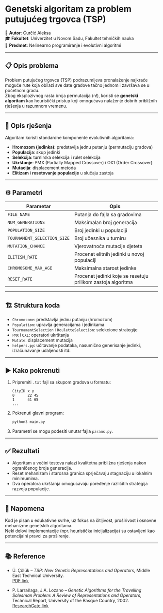 # Genetski algoritam za problem putujućeg trgovca (TSP)

📌 **Autor**: Ćurčić Aleksa  
🎓 **Fakultet**: Univerzitet u Novom Sadu, Fakultet tehničkih nauka  
📁 **Predmet**: Nelinearno programiranje i evolutivni algoritmi  

---

## 📋 Opis problema

Problem putujućeg trgovca (TSP) podrazumijeva pronalaženje najkraće moguće rute koja obilazi sve date gradove tačno jednom i završava se u početnom gradu.  
Zbog eksplozivnog rasta broja permutacija (n!), koristi se **genetski algoritam** kao heuristički pristup koji omogućava nalaženje dobrih približnih rješenja u razumnom vremenu.

---

## 🧠 Opis rješenja

Algoritam koristi standardne komponente evolutivnih algoritama:

- **Hromozom (jedinka)**: predstavlja jednu putanju (permutaciju gradova)
- **Populacija**: skup jedinki
- **Selekcija**: turnirska selekcija i rulet selekcija
- **Ukrštanje**: PMX (Partially Mapped Crossover) i OX1 (Order Crossover)
- **Mutacija**: displacement metoda
- **Elitizam** i **resetovanje populacije** u slučaju zastoja

---

## ⚙️ Parametri

| Parametar                   | Opis                                                         |
| --------------------------- | ------------------------------------------------------------ |
| `FILE_NAME`                 | Putanja do fajla sa gradovima                                |
| `NUM_GENERATIONS`           | Maksimalan broj generacija                                   |
| `POPULATION_SIZE`           | Broj jedinki u populaciji                                    |
| `TOURNAMENT_SELECTION_SIZE` | Broj učesnika u turniru                                      |
| `MUTATION_CHANCE`           | Vjerovatnoća mutacije djeteta                                |
| `ELITISM_RATE`              | Procenat elitnih jedinki u novoj populaciji                  |
| `CHROMOSOME_MAX_AGE`        | Maksimalna starost jedinke                                   |
| `RESET_RATE`                | Procenat jedinki koje se resetuju prilikom zastoja algoritma |

---

## 🏗️ Struktura koda

- `Chromosome`: predstavlja jednu putanju (hromozom)
- `Population`: upravlja generacijama i jedinkama
- `TournamentSelection` i `RouletteSelection`: selekcione strategije
- `PMX` i `OX1`: operatori ukrštanja
- `Mutate`: displacement mutacija
- `helpers.py`: učitavanje podataka, nasumično generisanje jedinki, izračunavanje udaljenosti itd.

---

## ▶️ Kako pokrenuti

1. Pripremiti `.txt` fajl sa skupom gradova u formatu:

   ```
   CityID x y
   0      22 45
   1      41 65
   ...
   ```

2. Pokrenuti glavni program:

   ```bash
   python3 main.py
   ```

3. Parametri se mogu podesiti unutar fajla `params.py`.

---

## ✅ Rezultati

- Algoritam u većini testova nalazi kvalitetna približna rješenja nakon ograničenog broja generacija.
- Reset mehanizam i starosna granica sprječavaju stagnaciju u lokalnim minimumima.
- Dva operatora ukrštanja omogućavaju poređenje različitih strategija razvoja populacije.

---

## 📌 Napomena

Kod je pisan u edukativne svrhe, uz fokus na čitljivost, proširivost i osnovne mehanizme genetskih algoritama.  
Neki delovi implementacije (npr. heuristička inicijalizacija) su ostavljeni kao potencijalni pravci za proširenje.

---

## 📚 Reference

- Ü. Çölük – *TSP: New Genetic Representations and Operators*, Middle East Technical University.  
  [PDF link](https://user.ceng.metu.edu.tr/~ucoluk/research/publications/tspnew.pdf)

- P. Larrañaga, J.A. Lozano – *Genetic Algorithms for the Travelling Salesman Problem: A Review of Representations and Operators*, Technical Report, University of the Basque Country, 2002.  
  [ResearchGate link](https://www.researchgate.net/profile/Pedro-Larranaga/publication/226665831_Genetic_Algorithms_for_the_Travelling_Salesman_Problem_A_Review_of_Representations_and_Operators/links/55b7b5c808aec0e5f43841d8/Genetic-Algorithms-for-the-Travelling-Salesman-Problem-A-Review-of-Representations-and-Operators.pdf)


